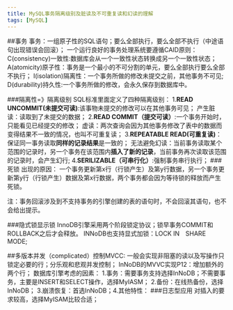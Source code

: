 ```yaml
---
title: MySQL事务隔离级别及脏读及不可重复读和幻读的理解
tags: [MySQL]
---
```

##事务
事务：一组原子性的SQL语句；要么全部执行，要么全部不执行（中途语句出现错误会回滚）；
一个运行良好的事务处理系统要遵循CAID原则：
C(consistency)一致性:数据库会从一个一致性状态转换成另一个一致性状态；
A(atomicity)原子性：事务是一个最小的不可分割的单元，要么全部执行要么全部不执行；
I(isolation)隔离性：一个事务所做的修改未提交之前，其他事务不可见;
D(durability)持久性:一个事务所做的修改，会永久保存到数据库中。

###隔离性=》隔离级别
SQL标准里面定义了四种隔离级别：
1.**READ UNCOMMIT(未提交可读)**:该事物未提交的修改可以在其他事务可见；
产生脏读：读取到了未提交的数据；
2.**READ COMMIT（提交可读）**:一个事务开始时，只能看见已经提交的修改；
虚读：两次查询会因为其他事务修改了表中的数据而变得结果不一致的情况，也叫不可重复读；
3.**REPEATABLE READ(可重复读)**：保证同一事务读取**同样的记录结果**是一致的；
无法避免幻读：当前事务读取某个范围的记录时，另一个事务在该范围内**插入了新的记录**，当前事务再次读取该范围的记录时，会产生幻行;
4.**SERILIZABLE（可串行化）**:强制事务串行执行；
###死锁
出现的原因：
一个事务更新第x行（行锁产生）及第y行数据，另一个事务更新第y行（行锁产生）数据及第x行数据，两个事务都会因为等待锁的释放而产生死锁。

注：事务回滚涉及到不支持事务的引擎创建的表的语句时，不会回滚其语句，也不会给出提示。

###隐式锁显示锁
InnoDB引擎采用两个阶段锁定协议；锁早事务COMMIT和ROLLBACK之后才会释放。
INNoDB也支持显式加锁：LOCK IN　SHARE MODE;

##多版本并发（complicated）控制MVCC:
一般会实现非阻塞的读以及写操作只锁定必要的行；分乐观和悲观并发控制；
InNoDB的MVVC实现P12：增加额外的两个行；
数据库引擎考虑的因素：
1.事务：需要事务支持选择InNoDB；不需要事务，主要是INSERT和SELECT操作，选择MyIASM；
2.备份：在线热备份，选择InNoDB；
3.崩溃恢复：首选InNoDB；4.其他特性：
###日志型应用
对插入的要求较高，选择MyISAM比较合适；
